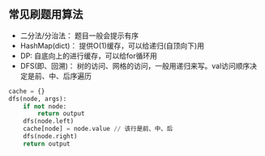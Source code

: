 ## 常见刷题用算法
+ 二分法/分治法： 题目一般会提示有序
+ HashMap(dict)： 提供O(1)缓存，可以给递归(自顶向下)用
+ DP: 自底向上的进行缓存，可以给for循环用
+ DFS(即、回溯)： 树的访问、网格的访问，一般用递归来写。val访问顺序决定是前、中、后序遍历
```python 
cache = {}
dfs(node, args):
    if not node:
        return output 
    dfs(node.left)
    cache[node] = node.value // 该行是前、中、后
    dfs(node.right)
    return output 
```


